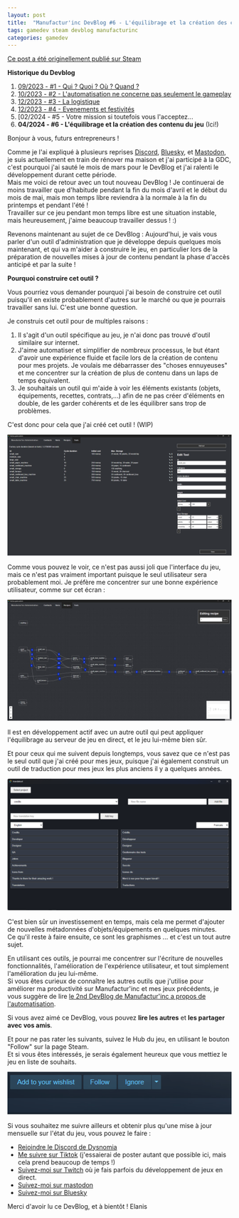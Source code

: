 ```yaml
---
layout: post
title:  "Manufactur'inc DevBlog #6 - L'équilibrage et la création des contenu du jeu"
tags: gamedev steam devblog manufacturinc
categories: gamedev
---
```


[Ce post a été originellement publié sur Steam](https://store.steampowered.com/news/app/2146380/view/4194615462179930723)

**Historique du Devblog**
1. [09/2023 - #1 - Qui ? Quoi ? Où ? Quand ?](https://store.steampowered.com/news/app/2146380/view/7184986051960660929)
2. [10/2023 - #2 - L'automatisation ne concerne pas seulement le gameplay](https://store.steampowered.com/news/app/2146380/view/3737483611565199154)
3. [12/2023 - #3 - La logistique](https://store.steampowered.com/news/app/2146380/view/3883856311467351828)
4. [12/2023 - #4 - Evenements et festivités](https://store.steampowered.com/news/app/2146380/view/3883856311496283654)
5. [02/2024 - #5 - Votre mission si toutefois vous l'acceptez...[](https://store.steampowered.com/news/app/2146380/view/4160833394874745089)
6. **04/2024 - #6 - L'équilibrage et la création des contenu du jeu**  (Ici!)

Bonjour à vous, futurs entrepreneurs !

Comme je l'ai expliqué à plusieurs reprises [Discord](https://discord.com/invite/c8aARey), [Bluesky](https://bsky.app/profile/elanis.bsky.social), et [Mastodon](https://mastodon.gamedev.place/@Elanis), je suis actuellement en train de rénover ma maison et j'ai participé à la GDC, c'est pourquoi j'ai sauté le mois de mars pour le DevBlog et j'ai ralenti le développement durant cette période.  
Mais me voici de retour avec un tout nouveau DevBlog ! Je continuerai de moins travailler que d'habitude pendant la fin du mois d'avril et le début du mois de mai, mais mon temps libre reviendra à la normale à la fin du printemps et pendant l'été !  
Travailler sur ce jeu pendant mon temps libre est une situation instable, mais heureusement, j'aime beaucoup travailler dessus ! :)  
  
Revenons maintenant au sujet de ce DevBlog : Aujourd'hui, je vais vous parler d'un outil d'administration que je développe depuis quelques mois maintenant, et qui va m'aider à construire le jeu, en particulier lors de la préparation de nouvelles mises à jour de contenu pendant la phase d'accès anticipé et par la suite !

**Pourquoi construire cet outil ?**

Vous pourriez vous demander pourquoi j'ai besoin de construire cet outil puisqu'il en existe probablement d'autres sur le marché ou que je pourrais travailler sans lui.
C'est une bonne question.

Je construis cet outil pour de multiples raisons :
1. Il s'agit d'un outil spécifique au jeu, je n'ai donc pas trouvé d'outil similaire sur internet.
2. J'aime automatiser et simplifier de nombreux processus, le but étant d'avoir une expérience fluide et facile lors de la création de contenu pour mes projets. Je voulais me débarrasser des "choses ennuyeuses" et me concentrer sur la création de plus de contenu dans un laps de temps équivalent.
3. Je souhaitais un outil qui m'aide à voir les éléments existants (objets, équipements, recettes, contrats,...) afin de ne pas créer d'éléments en double, de les garder cohérents et de les équilibrer sans trop de problèmes.

C'est donc pour cela que j'ai créé cet outil ! (WIP)

![](/assets/img/2024-04-21-manufacturinc-devblog-6-admin-equipments.png)

Comme vous pouvez le voir, ce n'est pas aussi joli que l'interface du jeu, mais ce n'est pas vraiment important puisque le seul utilisateur sera probablement moi. Je préfère me concentrer sur une bonne expérience utilisateur, comme sur cet écran :

![](/assets/img/2024-04-21-manufacturinc-devblog-6-admin-recipes.png)

Il est en développement actif avec un autre outil qui peut appliquer l'équilibrage au serveur de jeu en direct, et le jeu lui-même bien sûr.

Et pour ceux qui me suivent depuis longtemps, vous savez que ce n'est pas le seul outil que j'ai créé pour mes jeux, puisque j'ai également construit un outil de traduction pour mes jeux les plus anciens il y a quelques années.

![](/assets/img/2024-04-21-manufacturinc-devblog-6-admin-translatool.png)

C'est bien sûr un investissement en temps, mais cela me permet d'ajouter de nouvelles métadonnées d'objets/équipements en quelques minutes.  
Ce qu'il reste à faire ensuite, ce sont les graphismes ... et c'est un tout autre sujet.  

En utilisant ces outils, je pourrai me concentrer sur l'écriture de nouvelles fonctionnalités, l'amélioration de l'expérience utilisateur, et tout simplement l'amélioration du jeu lui-même.  
Si vous êtes curieux de connaître les autres outils que j'utilise pour améliorer ma productivité sur Manufactur'inc et mes jeux précédents, je vous suggère de lire [le 2nd DevBlog de Manufactur'inc a propos de l'automatisation](https://store.steampowered.com/news/app/2146380/view/3737483611565199154).  
  
Si vous avez aimé ce DevBlog, vous pouvez **lire les autres** et **les partager avec vos amis**.  
  
Et pour ne pas rater les suivants, suivez le Hub du jeu, en utilisant le bouton "Follow" sur la page Steam.  
Et si vous êtes intéressés, je serais également heureux que vous mettiez le jeu en liste de souhaits.  

![](/assets/img/steam-wishlist-button.gif)

Si vous souhaitez me suivre ailleurs et obtenir plus qu'une mise à jour mensuelle sur l'état du jeu, vous pouvez le faire :
- [Rejoindre le Discord de Dysnomia](https://discord.com/invite/c8aARey)
- [Me suivre sur Tiktok](https://www.tiktok.com/@elanis42) (j'essaierai de poster autant que possible ici, mais cela prend beaucoup de temps !)
- [Suivez-moi sur Twitch](https://www.twitch.tv/elanis42) où je fais parfois du développement de jeux en direct.
- [Suivez-moi sur mastodon](https://mastodon.gamedev.place/@Elanis)
- [Suivez-moi sur Bluesky](https://bsky.app/profile/elanis.bsky.social)

Merci d'avoir lu ce DevBlog, et à bientôt !
Elanis